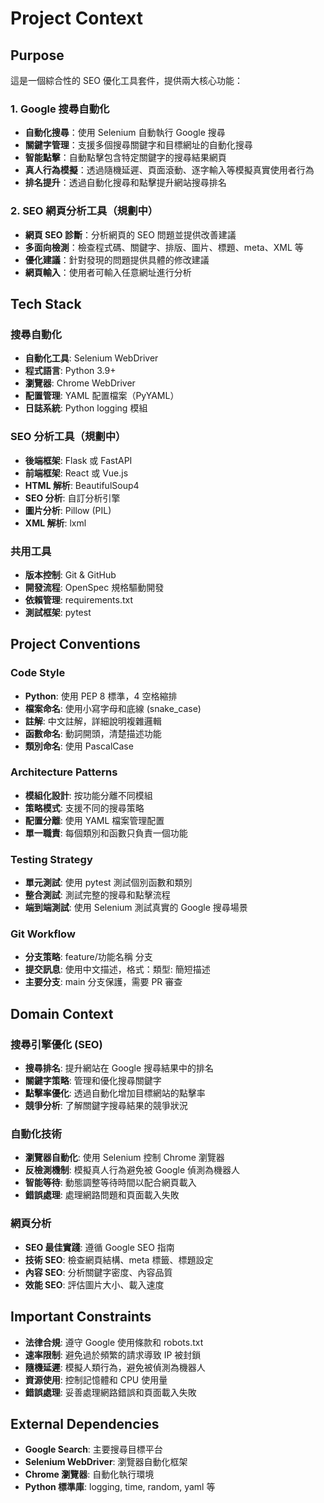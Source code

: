# Project Context

## Purpose

這是一個綜合性的 SEO 優化工具套件，提供兩大核心功能：

### 1. Google 搜尋自動化
- **自動化搜尋**：使用 Selenium 自動執行 Google 搜尋
- **關鍵字管理**：支援多個搜尋關鍵字和目標網址的自動化搜尋
- **智能點擊**：自動點擊包含特定關鍵字的搜尋結果網頁
- **真人行為模擬**：透過隨機延遲、頁面滾動、逐字輸入等模擬真實使用者行為
- **排名提升**：透過自動化搜尋和點擊提升網站搜尋排名

### 2. SEO 網頁分析工具（規劃中）
- **網頁 SEO 診斷**：分析網頁的 SEO 問題並提供改善建議
- **多面向檢測**：檢查程式碼、關鍵字、排版、圖片、標題、meta、XML 等
- **優化建議**：針對發現的問題提供具體的修改建議
- **網頁輸入**：使用者可輸入任意網址進行分析

## Tech Stack

### 搜尋自動化
- **自動化工具**: Selenium WebDriver
- **程式語言**: Python 3.9+
- **瀏覽器**: Chrome WebDriver
- **配置管理**: YAML 配置檔案（PyYAML）
- **日誌系統**: Python logging 模組

### SEO 分析工具（規劃中）
- **後端框架**: Flask 或 FastAPI
- **前端框架**: React 或 Vue.js
- **HTML 解析**: BeautifulSoup4
- **SEO 分析**: 自訂分析引擎
- **圖片分析**: Pillow (PIL)
- **XML 解析**: lxml

### 共用工具
- **版本控制**: Git & GitHub
- **開發流程**: OpenSpec 規格驅動開發
- **依賴管理**: requirements.txt
- **測試框架**: pytest

## Project Conventions

### Code Style

- **Python**: 使用 PEP 8 標準，4 空格縮排
- **檔案命名**: 使用小寫字母和底線 (snake_case)
- **註解**: 中文註解，詳細說明複雜邏輯
- **函數命名**: 動詞開頭，清楚描述功能
- **類別命名**: 使用 PascalCase

### Architecture Patterns

- **模組化設計**: 按功能分離不同模組
- **策略模式**: 支援不同的搜尋策略
- **配置分離**: 使用 YAML 檔案管理配置
- **單一職責**: 每個類別和函數只負責一個功能

### Testing Strategy

- **單元測試**: 使用 pytest 測試個別函數和類別
- **整合測試**: 測試完整的搜尋和點擊流程
- **端到端測試**: 使用 Selenium 測試真實的 Google 搜尋場景

### Git Workflow

- **分支策略**: feature/功能名稱 分支
- **提交訊息**: 使用中文描述，格式：類型: 簡短描述
- **主要分支**: main 分支保護，需要 PR 審查

## Domain Context

### 搜尋引擎優化 (SEO)
- **搜尋排名**: 提升網站在 Google 搜尋結果中的排名
- **關鍵字策略**: 管理和優化搜尋關鍵字
- **點擊率優化**: 透過自動化增加目標網站的點擊率
- **競爭分析**: 了解關鍵字搜尋結果的競爭狀況

### 自動化技術
- **瀏覽器自動化**: 使用 Selenium 控制 Chrome 瀏覽器
- **反檢測機制**: 模擬真人行為避免被 Google 偵測為機器人
- **智能等待**: 動態調整等待時間以配合網頁載入
- **錯誤處理**: 處理網路問題和頁面載入失敗

### 網頁分析
- **SEO 最佳實踐**: 遵循 Google SEO 指南
- **技術 SEO**: 檢查網頁結構、meta 標籤、標題設定
- **內容 SEO**: 分析關鍵字密度、內容品質
- **效能 SEO**: 評估圖片大小、載入速度

## Important Constraints

- **法律合規**: 遵守 Google 使用條款和 robots.txt
- **速率限制**: 避免過於頻繁的請求導致 IP 被封鎖
- **隨機延遲**: 模擬人類行為，避免被偵測為機器人
- **資源使用**: 控制記憶體和 CPU 使用量
- **錯誤處理**: 妥善處理網路錯誤和頁面載入失敗

## External Dependencies

- **Google Search**: 主要搜尋目標平台
- **Selenium WebDriver**: 瀏覽器自動化框架
- **Chrome 瀏覽器**: 自動化執行環境
- **Python 標準庫**: logging, time, random, yaml 等
